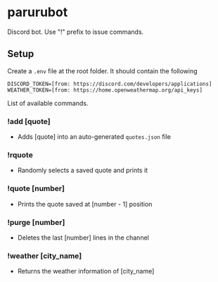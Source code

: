 # parurubot

Discord bot. Use "!" prefix to issue commands.

## Setup
Create a `.env` file at the root folder. It should contain the following
```
DISCORD_TOKEN=[from: https://discord.com/developers/applications]
WEATHER_TOKEN=[from: https://home.openweathermap.org/api_keys]
```

List of available commands.

### !add [quote]
- Adds [quote] into an auto-generated `quotes.json` file

### !rquote
- Randomly selects a saved quote and prints it

### !quote [number]
- Prints the quote saved at [number - 1] position

### !purge [number]
- Deletes the last [number] lines in the channel

### !weather [city_name]
- Returns the weather information of [city_name]
